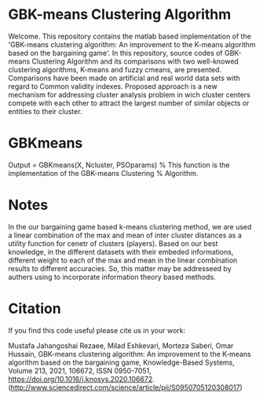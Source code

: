 # GBK-means Clustering Algorithm
Welcome. This repository contains the matlab based implementation of the 'GBK-means clustering algorithm: An improvement to the K-means algorithm based on the bargaining game'. In this repository, source codes of GBK-means Clustering Algorithm and its comparisons with two well-knowed clustering algorithms, K-means and fuzzy cmeans, are presented. Comparisons have been made on artificial and real world data sets with regard to Common validity indexes. Proposed approach is a new mechanism for addressing cluster analysis problem in wich cluster centers compete with each other to attract the largest number of similar objects or entities to their cluster. 

# GBKmeans

Output = GBKmeans(X, Ncluster, PSOparams)
% This function is the implementation of the GBK-means Clustering
% Algorithm.


# Notes
In the our bargaining game based k-means clustering method, we are used a linear combination of the max and mean of inter cluster distances as a utility function for cenetr of clusters (players). Based on our best knowledge, in the different datasets with their embeded informations, different weight to each of the max and mean in the linear combination results to different accuracies. So, this matter may be addresseed by authers using to incorporate information theory based methods. 

# Citation
If you find this code useful please cite us in your work:

Mustafa Jahangoshai Rezaee, Milad Eshkevari, Morteza Saberi, Omar Hussain,
GBK-means clustering algorithm: An improvement to the K-means algorithm based on the bargaining game,
Knowledge-Based Systems,
Volume 213,
2021,
106672,
ISSN 0950-7051,
https://doi.org/10.1016/j.knosys.2020.106672.
(http://www.sciencedirect.com/science/article/pii/S0950705120308017)


